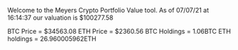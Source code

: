 Welcome to the Meyers Crypto Portfolio Value tool. 
As of 07/07/21 at 16:14:37 our valuation is $100277.58 

BTC Price = $34563.08
 ETH Price = $2360.56
BTC Holdings = 1.06BTC
 ETH holdings = 26.960005962ETH 
